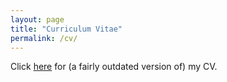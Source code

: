 ```yaml
---
layout: page
title: "Curriculum Vitae"
permalink: /cv/
---
```


Click [here](https://mike-law.github.io/files/cv.pdf) for (a fairly outdated version of) my CV.